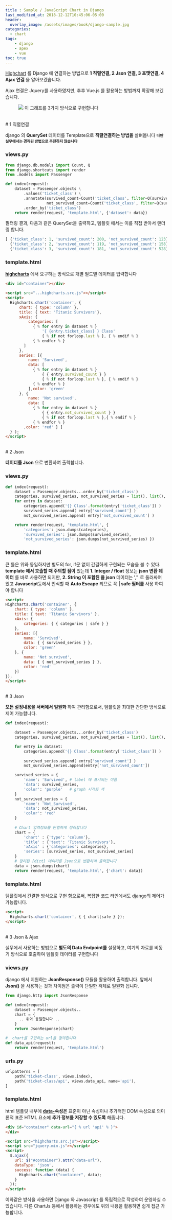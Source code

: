 ```yaml
---
title : Sample / JavaScript Chart in Django
last_modified_at: 2018-12-12T10:45:06-05:00
header:
  overlay_image: /assets/images/book/django-sample.jpg
categories:
  - chart
tags: 
    - django
    - apex
    - vue
toc: true 
---
```



[Highchart](https://simpleisbetterthancomplex.com/tutorial/2018/04/03/how-to-integrate-highcharts-js-with-django.html) 를 Django 에 연결하는 방법으로 **1 직렬연결, 2 Json 연결, 3 포맷연결, 4 Ajax 연결** 을 알아보겠습니다.

Ajax 연결은 Jquery를 사용하였지만, 추후 Vue.js 를 활용하는 방법까지  확장해 보겠습니다.

<figure class="align-center">
  <img src="{{site.baseurl}}/assets/images/photo/filter1.png">
  <caption>이 그래프를 3가지 방식으로 구현합니다</caption>
</figure> 

<br/>
# 1 직렬연결

django 의 **QuerySet** 데이터를 Template으로 **직렬연결하는 방법을** 살펴봅니다 <small>**다만 실무에서는 경직된 방법으로 추천하지 않습니다**</small>

### views.py
```python
from django.db.models import Count, Q
from django.shortcuts import render
from .models import Passenger

def index(request):
    dataset = Passenger.objects \
        .values('ticket_class') \
        .annotate(survived_count=Count('ticket_class', filter=Q(survived=True)),
                  not_survived_count=Count('ticket_class', filter=Q(survived=False))) \
        .order_by('ticket_class')
    return render(request, 'template.html', {'dataset': data})
```

필터링 결과, 다음과 같은 QuerySet을 출력하고, 템플릿 에서는 이를 직접 받아서 랜더링 합니다.

```python
[ {'ticket_class': 1, 'survived_count': 200, 'not_survived_count': 123},
  {'ticket_class': 2, 'survived_count': 119, 'not_survived_count': 158},
  {'ticket_class': 3, 'survived_count': 181, 'not_survived_count': 528}]
```

### template.html

**[highcharts](https://www.highcharts.com/)** 에서 요구하는 방식으로 개별 필드별 데이터를 입력합니다

```html
<div id="container"></div>

<script src="...highcharts.src.js"></script>
<script>
  Highcharts.chart('container', {
      chart: { type: 'column' },
      title: { text: 'Titanic Survivors'},
      xAxis: {
          categories: [
            { % for entry in dataset % }
                '{ {entry.ticket_class} } Class'
                { % if not forloop.last % }, { % endif % }
            { % endfor % }
        ]
      },
      series: [{
          name: 'Survived',
          data: [
            { % for entry in dataset % }
                { { entry.survived_count } }
                { % if not forloop.last % }, { % endif % }
            { % endfor % }
          ],color: 'green'
      }, {
          name: 'Not survived',
          data: [
            { % for entry in dataset % }
                { { entry.not_survived_count } }
                { % if not forloop.last % },{ % endif % }
            { % endfor % }
        ,color: 'red' } ]
  } );
</script>
```

<br/>
# 2 Json

**데이터를 Json** 으로 변환하여 출력합니다. 

### **views.py**

```python
def index(request):
    dataset = Passenger.objects...order_by('ticket_class')
    categories, survived_series, not_survived_series = list(), list(), list()
    for entry in dataset:
        categories.append('{} Class'.format(entry['ticket_class']) )
        survived_series.append( entry['survived_count'] )
        not_survived_series.append( entry['not_survived_count'] )

    return render(request, 'template.html', {
        'categories': json.dumps(categories),
        'survived_series': json.dumps(survived_series),
        'not_survived_series': json.dumps(not_survived_series) })
```

### **template.html**

큰 틀은 위와 동일하지만 별도의 for, if문 없이 간결하게 구현되는 모습을 볼 수 있다. **template 에서 호출할 때 주의할 점이** 있는데 **1. Integer / float** 정보는 **json 변환 데이터** 를 바로 사용하면 되지만, **2. String 이 포합된 을 json** 데이터는 **',"** 로 둘러싸여 있고 **Javascript**등에서 인식할 때 **Auto Escape** 되므로 꼭 **| safe 필터를** 사용 하여야 합니다

```html
<script>
Highcharts.chart('container', {
    chart: { type: 'column' },
    title: { text: 'Titanic Survivors' },
    xAxis: {
        categories: { { categories | safe } }
    },
    series: [{
        name: 'Survived',
        data: { { survived_series } },
        color: 'green'
    }, {
        name: 'Not survived',
        data: { { not_survived_series } },
        color: 'red'
    }]
});
</script>
```

<br/>
# 3 Json

**모든 설정내용을 서버에서 일원화** 하여 관리함으로서, 템플릿을 최대한 간단한 방식으로 제어 가능합니다.

```python
def index(request):

    dataset = Passenger.objects...order_by('ticket_class')
    categories, survived_series, not_survived_series = list(), list(), list()

    for entry in dataset:
        categories.append('{} Class'.format(entry['ticket_class']) )
 
        survived_series.append( entry['survived_count'] )
        not_survived_series.append(entry['not_survived_count'])

    survived_series = {
        'name': 'Survived', # label 에 표시되는 이름
        'data': survived_series,
        'color': 'purple'   # graph 시각화 색
    }
    not_survived_series = {
        'name': 'Not_Survived',
        'data': not_survived_series,
        'color': 'red'
    }
 
    # Chart 입력정보를 단일하게 정리합니다
    chart = {
        'chart' : {'type': 'column'},
        'title' : {'text': 'Titanic Survivors'},
        'xAxis' : {'categories': categories},
        'series': [survived_series, not_survived_series]
    }
    # 정리된 {dict} 데이터를 Json으로 변환하여 출력합니다
    data = json.dumps(chart)
    return render(request, 'template.html', {'chart': data})
```

### template.html

템플릿에서 간결한 방식으로 구현 함으로써, 복잡한 코드 라인에서도 django의  제어가 가능합니다.

```html
<script>
  Highcharts.chart('container', { { chart|safe } });
</script>
```

<br/>
# 3 Json & Ajax

실무에서 사용하는 방법으로 **별도의 Data Endpoint를** 설정하고, 여기의 자료를 비동기 방식으로 호출하여 템플릿 데이터를 구현합니다

### **views.py**

django 에서 지원하는 **JsonResponse()** 모듈을 활용하여 출력합니다. 앞에서 **Json()** 을 사용하는 것과 차이점은 출력이 단일한 객체로 일원화 됩니다.

```python
from django.http import JsonResponse

def index(request):
    dataset = Passenger.objects..
    chart = {
      .. 위와 동일합니다 ..
    }
    return JsonResponse(chart)

#  chart를 구현하는 url을 정의합니다
def data_api(request):
    return render(request, 'template.html')
```

### **urls.py**

```python
urlpatterns = [
    path('ticket-class', views.index),
    path('ticket-class/api', views.data_api, name='api'),
]
```

### **template.html**

html 템플릿 내부에 **[data-](https://developer.mozilla.org/ko/docs/Learn/HTML/Howto/%EB%8D%B0%EC%9D%B4%ED%84%B0_%EC%86%8D%EC%84%B1_%EC%82%AC%EC%9A%A9%ED%95%98%EA%B8%B0)속성은** 표준이 아닌 속성이나 추가적인 DOM 속성으로 의미론적 표준 HTML 요소에 **추가 정보를 저장할 수 있도록** 해줍니다.

```html
<div id="container" data-url="{ % url 'api' % }">
</div>

<script src="highcharts.src.js"></script>
<script src="jquery.min.js"></script>
<script>
  $.ajax({
    url: $("#container").attr("data-url"),
    dataType: 'json',
    success: function (data) {
      Highcharts.chart("container", data);
    }
  });
</script>
```

이와같은 방식을 사용하면 Django 와 Javascript 를 독립적으로 작성하여 운영하실 수 있습니다. 다른 ChartJs 등에서 활용하는 경우에도 위의 내용을 활용하면 쉽게 접근 가능합니다.
